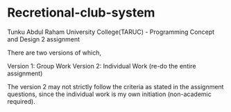 # Recretional-club-system
Tunku Abdul Raham University College(TARUC) - Programming Concept and Design 2 assignment

There are two versions of which, 

Version 1: Group Work
Version 2: Individual Work (re-do the entire assignment)

The version 2 may not strictly follow the criteria as stated in the assignment questions, 
since the individual work is my own initiation (non-academic required).
